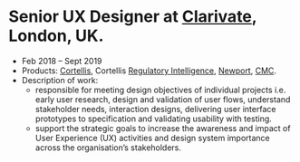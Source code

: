 # Senior UX Designer at [Clarivate](https://clarivate.com/), London, UK.
* Feb 2018 – Sept 2019
* Products: [Cortellis](https://www.cortellis.com), Cortellis [Regulatory Intelligence](https://clarivate.com/cortellis/solutions/regulatory-intelligence-solutions/), [Newport](https://www.apicomesfirst.com), [CMC](https://apps.dev-snapshot.clarivate.com/cmc/home).
* Description of work: 
  - responsible for meeting design objectives of individual projects i.e. early user research, design and validation of user flows, understand stakeholder needs, interaction designs, delivering user interface prototypes to specification and validating usability with testing. 
  - support the strategic goals to increase the awareness and impact of User Experience (UX) activities and design system importance across the organisation’s stakeholders.
